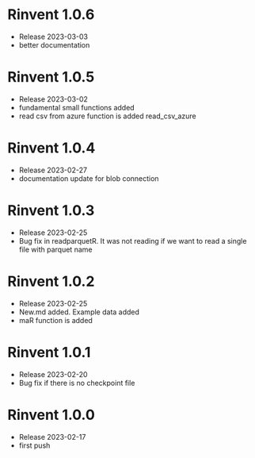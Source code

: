# Rinvent 1.0.6
- Release 2023-03-03
- better documentation

# Rinvent 1.0.5
- Release 2023-03-02
- fundamental small functions added
- read csv from azure function is added read_csv_azure

# Rinvent 1.0.4
- Release 2023-02-27
- documentation update for blob connection

# Rinvent 1.0.3
- Release 2023-02-25
- Bug fix in readparquetR. It was not reading if we want to read a single file with parquet name


# Rinvent 1.0.2
- Release 2023-02-25
- New.md added. Example data added
- maR function is added


# Rinvent 1.0.1

- Release 2023-02-20
- Bug fix if there is no checkpoint file


# Rinvent 1.0.0

- Release 2023-02-17
- first push
